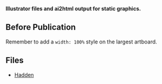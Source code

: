 **Illustrator files and ai2html output for static graphics.**

## Before Publication

Remember to add a `width: 100%` style on the largest artboard.

## Files

* [Hadden](./hadden/hadden.html)
